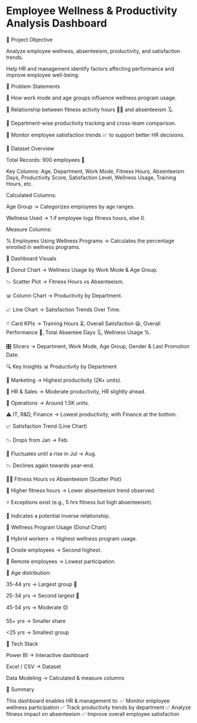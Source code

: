 # Employee Wellness & Productivity Analysis Dashboard
🎯 Project Objective

Analyze employee wellness, absenteeism, productivity, and satisfaction trends.

Help HR and management identify factors affecting performance and improve employee well-being.

🧩 Problem Statements

🔹 How work mode and age groups influence wellness program usage.

🔹 Relationship between fitness activity hours 🏃‍♀️ and absenteeism 🗓️.

🔹 Department-wise productivity tracking and cross-team comparison.

🔹 Monitor employee satisfaction trends 📈 to support better HR decisions.

📂 Dataset Overview

Total Records: 900 employees 👥

Key Columns: Age, Department, Work Mode, Fitness Hours, Absenteeism Days, Productivity Score, Satisfaction Level, Wellness Usage, Training Hours, etc.

Calculated Columns:

Age Group → Categorizes employees by age ranges.

Wellness Used → 1 if employee logs fitness hours, else 0.

Measure Columns:

% Employees Using Wellness Programs → Calculates the percentage enrolled in wellness programs.

📌 Dashboard Visuals

🥯 Donut Chart → Wellness Usage by Work Mode & Age Group.

📉 Scatter Plot → Fitness Hours vs Absenteeism.

📊 Column Chart → Productivity by Department.

📈 Line Chart → Satisfaction Trends Over Time.

🃏 Card KPIs → Training Hours ⏳, Overall Satisfaction 😃, Overall Performance 🚀, Total Absentee Days 🗓️, Wellness Usage %.

🎛️ Slicers → Department, Work Mode, Age Group, Gender & Last Promotion Date.

🔍 Key Insights
📊 Productivity by Department

🥇 Marketing → Highest productivity (2K+ units).

🥈 HR & Sales → Moderate productivity, HR slightly ahead.

🥉 Operations → Around 1.5K units.

⚠️ IT, R&D, Finance → Lowest productivity, with Finance at the bottom.

📈 Satisfaction Trend (Line Chart)

📉 Drops from Jan → Feb.

🔄 Fluctuates until a rise in Jul → Aug.

📉 Declines again towards year-end.

🏃‍♀️ Fitness Hours vs Absenteeism (Scatter Plot)

📌 Higher fitness hours → Lower absenteeism trend observed.

⚡ Exceptions exist (e.g., 5 hrs fitness but high absenteeism).

🔗 Indicates a potential inverse relationship.

🥯 Wellness Program Usage (Donut Chart)

🏢 Hybrid workers → Highest wellness program usage.

🏬 Onsite employees → Second highest.

🏡 Remote employees → Lowest participation.

👥 Age distribution:

35-44 yrs → Largest group 🥇

25-34 yrs → Second largest 🥈

45-54 yrs → Moderate 🟡

55+ yrs → Smaller share

<25 yrs → Smallest group

🚀 Tech Stack

Power BI → Interactive dashboard

Excel / CSV → Dataset

Data Modeling → Calculated & measure columns

📌 Summary

This dashboard enables HR & management to:
✅ Monitor employee wellness participation
✅ Track productivity trends by department
✅ Analyze fitness impact on absenteeism
✅ Improve overall employee satisfaction
